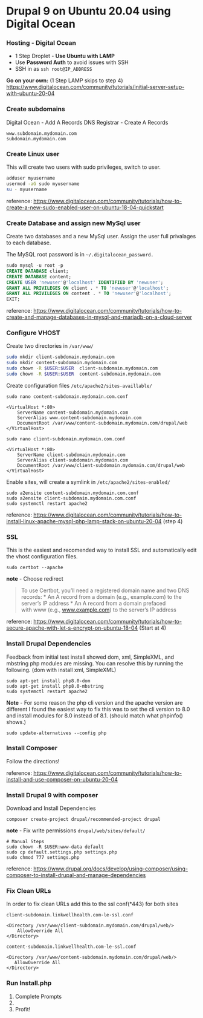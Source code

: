 # Drupal 9 on Ubuntu 20.04 using Digital Ocean

### Hosting - Digital Ocean

- 1 Step Droplet - **Use Ubuntu with LAMP**
- Use **Password Auth** to avoid issues with SSH
- SSH in as `ssh root@IP_ADDRESS`

**Go on your own:** (1 Step LAMP skips to step 4)
https://www.digitalocean.com/community/tutorials/initial-server-setup-with-ubuntu-20-04 

### Create subdomains

Digital Ocean - Add A Records
DNS Registrar - Create A Records

    www.subdomain.mydomain.com
    subdomain.mydomain.com


### Create Linux user 

This will create two users with sudo privileges, switch to user.

```bash
adduser myusername
usermod -aG sudo myusername
su - myusername
```

reference: https://www.digitalocean.com/community/tutorials/how-to-create-a-new-sudo-enabled-user-on-ubuntu-18-04-quickstart

### Create Database and assign new MySql user

Create two databases and a new MySql user. Assign the user full privalages to each database. 

The MySQL root password is in `~/.digitalocean_password.`

```sql
sudo mysql -u root -p
CREATE DATABASE client;
CREATE DATABASE content;
CREATE USER 'newuser'@'localhost' IDENTIFIED BY 'newuser';
GRANT ALL PRIVILEGES ON client . * TO 'newuser'@'localhost';
GRANT ALL PRIVILEGES ON content . * TO 'newuser'@'localhost';
EXIT;
```

reference: https://www.digitalocean.com/community/tutorials/how-to-create-and-manage-databases-in-mysql-and-mariadb-on-a-cloud-server

### Configure VHOST 

Create two directories in `/var/www/`

```bash
sudo mkdir client-subdomain.mydomain.com
sudo mkdir content-subdomain.mydomain.com
sudo chown -R $USER:$USER  client-subdomain.mydomain.com
sudo chown -R $USER:$USER  content-subdomain.mydomain.com
```

Create configuration files `/etc/apache2/sites-availlable/`

```
sudo nano content-subdomain.mydomain.com.conf
```
    <VirtualHost *:80>
	    ServerName content-subdomain.mydomain.com
	    ServerAlias www.content-subdomain.mydomain.com
	    DocumentRoot /var/www/content-subdomain.mydomain.com/drupal/web
    </VirtualHost>

```
sudo nano client-subdomain.mydomain.com.conf
``` 

    <VirtualHost *:80>
        ServerName client-subdomain.mydomain.com
        ServerAlias client-subdomain.mydomain.com
        DocumentRoot /var/www/client-subdomain.mydomain.com/drupal/web
    </VirtualHost>

Enable sites, will create a symlink in  `/etc/apache2/sites-enabled/`
```
sudo a2ensite content-subdomain.mydomain.com.conf
sudo a2ensite client-subdomain.mydomain.com.conf
sudo systemctl restart apache2
```

reference: https://www.digitalocean.com/community/tutorials/how-to-install-linux-apache-mysql-php-lamp-stack-on-ubuntu-20-04 (step 4)

### SSL 

This is the easiest and recomended way to install SSL and automatically edit the vhost configuration files.

`sudo certbot --apache`

**note** - Choose redirect

> To use Certbot, you’ll need a registered domain name and two DNS records:
    * An A record from a domain (e.g., example.com) to the server’s IP address
    * An A record from a domain prefaced with www (e.g., www.example.com) to the server’s IP address

reference: https://www.digitalocean.com/community/tutorials/how-to-secure-apache-with-let-s-encrypt-on-ubuntu-18-04 (Start at 4)

### Install Drupal Dependencies

Feedback from initial test install showed dom, xml, SimpleXML, and mbstring php modules are missing. You can resolve this by running the following. (dom with install xml, SimpleXML)

```
sudo apt-get install php8.0-dom
sudo apt-get install php8.0-mbstring
sudo systemctl restart apache2
```

**Note** - For some reason the php cli version and the apache version are different I found the easiest way to fix this was to set the cli version to 8.0 and install modules for 8.0 instead of 8.1. (should match what phpinfo() shows.)

`sudo update-alternatives --config php`

### Install Composer 

Follow the directions!

reference: https://www.digitalocean.com/community/tutorials/how-to-install-and-use-composer-on-ubuntu-20-04

### Install Drupal 9 with composer

Download and Install Dependencies

`composer create-project drupal/recommended-project drupal`

**note** - Fix write permissions `drupal/web/sites/default/`

```console
# Manual Steps
sudo chown -R $USER:www-data default
sudo cp default.settings.php settings.php
sudo chmod 777 settings.php
```

reference: https://www.drupal.org/docs/develop/using-composer/using-composer-to-install-drupal-and-manage-dependencies

### Fix Clean URLs

In order to fix clean URLs add this to the ssl conf(*443) for both sites 

`client-subdomain.linkwellhealth.com-le-ssl.conf`

    <Directory /var/www/client-subdomain.mydomain.com/drupal/web/>
        AllowOverride All
    </Directory>

`content-subdomain.linkwellhealth.com-le-ssl.conf`

    <Directory /var/www/content-subdomain.mydomain.com/drupal/web/>
       AllowOverride All
    </Directory>

### Run Install.php

1. Complete Prompts
2. 
3. Profit!
